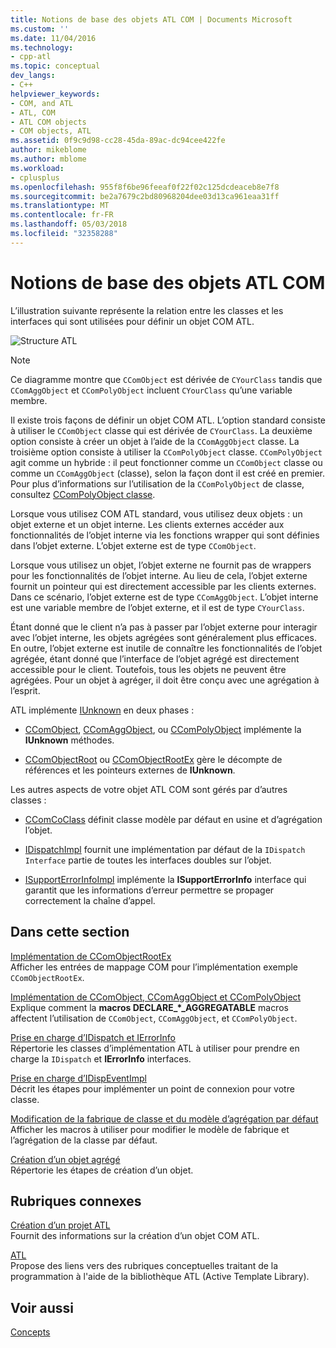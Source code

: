 ```yaml
---
title: Notions de base des objets ATL COM | Documents Microsoft
ms.custom: ''
ms.date: 11/04/2016
ms.technology:
- cpp-atl
ms.topic: conceptual
dev_langs:
- C++
helpviewer_keywords:
- COM, and ATL
- ATL, COM
- ATL COM objects
- COM objects, ATL
ms.assetid: 0f9c9d98-cc28-45da-89ac-dc94cee422fe
author: mikeblome
ms.author: mblome
ms.workload:
- cplusplus
ms.openlocfilehash: 955f8f6be96feeaf0f22f02c125dcdeaceb8e7f8
ms.sourcegitcommit: be2a7679c2bd80968204dee03d13ca961eaa31ff
ms.translationtype: MT
ms.contentlocale: fr-FR
ms.lasthandoff: 05/03/2018
ms.locfileid: "32358288"
---
```

# <a name="fundamentals-of-atl-com-objects"></a>Notions de base des objets ATL COM
L’illustration suivante représente la relation entre les classes et les interfaces qui sont utilisées pour définir un objet COM ATL.  
  
 ![Structure ATL](../atl/media/vc307y1.gif "vc307y1")  
  
> [!NOTE]
>  Ce diagramme montre que `CComObject` est dérivée de `CYourClass` tandis que `CComAggObject` et `CComPolyObject` incluent `CYourClass` qu’une variable membre.  
  
 Il existe trois façons de définir un objet COM ATL. L’option standard consiste à utiliser le `CComObject` classe qui est dérivée de `CYourClass`. La deuxième option consiste à créer un objet à l’aide de la `CComAggObject` classe. La troisième option consiste à utiliser la `CComPolyObject` classe. `CComPolyObject` agit comme un hybride : il peut fonctionner comme un `CComObject` classe ou comme un `CComAggObject` (classe), selon la façon dont il est créé en premier. Pour plus d’informations sur l’utilisation de la `CComPolyObject` de classe, consultez [CComPolyObject classe](../atl/reference/ccompolyobject-class.md).  
  
 Lorsque vous utilisez COM ATL standard, vous utilisez deux objets : un objet externe et un objet interne. Les clients externes accéder aux fonctionnalités de l’objet interne via les fonctions wrapper qui sont définies dans l’objet externe. L’objet externe est de type `CComObject`.  
  
 Lorsque vous utilisez un objet, l’objet externe ne fournit pas de wrappers pour les fonctionnalités de l’objet interne. Au lieu de cela, l’objet externe fournit un pointeur qui est directement accessible par les clients externes. Dans ce scénario, l’objet externe est de type `CComAggObject`. L’objet interne est une variable membre de l’objet externe, et il est de type `CYourClass`.  
  
 Étant donné que le client n’a pas à passer par l’objet externe pour interagir avec l’objet interne, les objets agrégées sont généralement plus efficaces. En outre, l’objet externe est inutile de connaître les fonctionnalités de l’objet agrégée, étant donné que l’interface de l’objet agrégé est directement accessible pour le client. Toutefois, tous les objets ne peuvent être agrégées. Pour un objet à agréger, il doit être conçu avec une agrégation à l’esprit.  
  
 ATL implémente [IUnknown](http://msdn.microsoft.com/library/windows/desktop/ms680509) en deux phases :  
  
-   [CComObject](../atl/reference/ccomobject-class.md), [CComAggObject](../atl/reference/ccomaggobject-class.md), ou [CComPolyObject](../atl/reference/ccompolyobject-class.md) implémente la **IUnknown** méthodes.  
  
-   [CComObjectRoot](../atl/reference/ccomobjectroot-class.md) ou [CComObjectRootEx](../atl/reference/ccomobjectrootex-class.md) gère le décompte de références et les pointeurs externes de **IUnknown**.  
  
 Les autres aspects de votre objet ATL COM sont gérés par d’autres classes :  
  
-   [CComCoClass](../atl/reference/ccomcoclass-class.md) définit classe modèle par défaut en usine et d’agrégation l’objet.  
  
-   [IDispatchImpl](../atl/reference/idispatchimpl-class.md) fournit une implémentation par défaut de la `IDispatch Interface` partie de toutes les interfaces doubles sur l’objet.  
  
-   [ISupportErrorInfoImpl](../atl/reference/isupporterrorinfoimpl-class.md) implémente la **ISupportErrorInfo** interface qui garantit que les informations d’erreur permettre se propager correctement la chaîne d’appel.  
  
## <a name="in-this-section"></a>Dans cette section  
 [Implémentation de CComObjectRootEx](../atl/implementing-ccomobjectrootex.md)  
 Afficher les entrées de mappage COM pour l’implémentation exemple `CComObjectRootEx`.  
  
 [Implémentation de CComObject, CComAggObject et CComPolyObject](../atl/implementing-ccomobject-ccomaggobject-and-ccompolyobject.md)  
 Explique comment la **macros DECLARE_\*_AGGREGATABLE** macros affectent l’utilisation de `CComObject`, `CComAggObject`, et `CComPolyObject`.  
  
 [Prise en charge d’IDispatch et IErrorInfo](../atl/supporting-idispatch-and-ierrorinfo.md)  
 Répertorie les classes d’implémentation ATL à utiliser pour prendre en charge la `IDispatch` et **IErrorInfo** interfaces.  
  
 [Prise en charge d’IDispEventImpl](../atl/supporting-idispeventimpl.md)  
 Décrit les étapes pour implémenter un point de connexion pour votre classe.  
  
 [Modification de la fabrique de classe et du modèle d’agrégation par défaut](../atl/changing-the-default-class-factory-and-aggregation-model.md)  
 Afficher les macros à utiliser pour modifier le modèle de fabrique et l’agrégation de la classe par défaut.  
  
 [Création d’un objet agrégé](../atl/creating-an-aggregated-object.md)  
 Répertorie les étapes de création d’un objet.  
  
## <a name="related-sections"></a>Rubriques connexes  
 [Création d’un projet ATL](../atl/reference/creating-an-atl-project.md)  
 Fournit des informations sur la création d’un objet COM ATL.  
  
 [ATL](../atl/active-template-library-atl-concepts.md)  
 Propose des liens vers des rubriques conceptuelles traitant de la programmation à l'aide de la bibliothèque ATL (Active Template Library).  
  
## <a name="see-also"></a>Voir aussi  
 [Concepts](../atl/active-template-library-atl-concepts.md)


